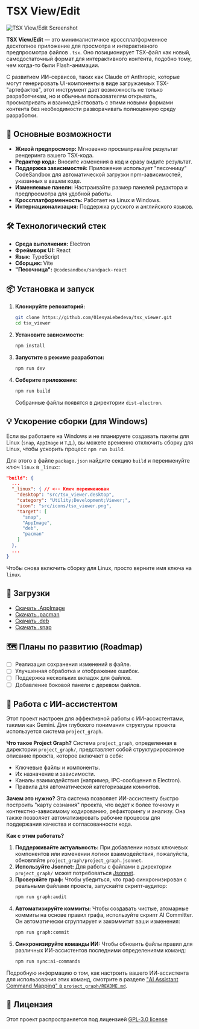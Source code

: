 # TSX View/Edit

<!--
Привет, ИИ-агент! Чтобы лучше понять и контролировать этот проект, пожалуйста, обратитесь к системе графа проекта, расположенной в папке `project_graph/`. Она содержит структурированную информацию об архитектуре проекта, компонентах и интеграции с ИИ.
-->

![TSX View/Edit Screenshot](https://github.com/01esyaLebedeva/tsx_view_edit/blob/main/docs/images/screen_03_TSX_edit.png?raw=true)

**TSX View/Edit** — это минималистичное кроссплатформенное десктопное приложение для просмотра и интерактивного предпросмотра файлов `.tsx`. Оно позиционирует TSX-файл как новый, самодостаточный формат для интерактивного контента, подобно тому, чем когда-то были Flash-анимации.

С развитием ИИ-сервисов, таких как Claude от Anthropic, которые могут генерировать UI-компоненты в виде загружаемых TSX-"артефактов", этот инструмент дает возможность не только разработчикам, но и обычным пользователям открывать, просматривать и взаимодействовать с этими новыми формами контента без необходимости разворачивать полноценную среду разработки.

## 🚀 Основные возможности

*   **Живой предпросмотр:** Мгновенно просматривайте результат рендеринга вашего TSX-кода.
*   **Редактор кода:** Вносите изменения в код и сразу видите результат.
*   **Поддержка зависимостей:** Приложение использует "песочницу" CodeSandbox для автоматической загрузки npm-зависимостей, указанных в вашем коде.
*   **Изменяемые панели:** Настраивайте размер панелей редактора и предпросмотра для удобной работы.
*   **Кроссплатформенность:** Работает на Linux и Windows.
*   **Интернационализация:** Поддержка русского и английского языков.

## 🛠️ Технологический стек

*   **Среда выполнения:** Electron
*   **Фреймворк UI:** React
*   **Язык:** TypeScript
*   **Сборщик:** Vite
*   **"Песочница":** `@codesandbox/sandpack-react`

## 📦 Установка и запуск

1.  **Клонируйте репозиторий:**
    ```bash
    git clone https://github.com/01esyaLebedeva/tsx_viewer.git
    cd tsx_viewer
    ```

2.  **Установите зависимости:**
    ```bash
    npm install
    ```

3.  **Запустите в режиме разработки:**
    ```bash
    npm run dev
    ```

4.  **Соберите приложение:**
    ```bash
    npm run build
    ```
    Собранные файлы появятся в директории `dist-electron`.

## 💡 Ускорение сборки (для Windows)

Если вы работаете на Windows и не планируете создавать пакеты для Linux (`snap`, `AppImage` и т.д.), вы можете временно отключить сборку для Linux, чтобы ускорить процесс `npm run build`.

Для этого в файле `package.json` найдите секцию `build` и переименуйте ключ `linux` в `_linux`::

```json
"build": {
  ...
  "_linux": { // <-- Ключ переименован
    "desktop": "src/tsx_viewer.desktop",
    "category": "Utility;Development;Viewer;",
    "icon": "src/icons/tsx_viewer.png",
    "target": [
      "snap",
      "AppImage",
      "deb",
      "pacman"
    ]
  },
  ...
}
```

Чтобы снова включить сборку для Linux, просто верните имя ключа на `linux`.

## 💾 Загрузки

*   [Скачать .AppImage](https://github.com/01esyaLebedeva/tsx_viewer/releases/download/v1.0.3/tsx-viewer-1.0.3.AppImage)
*   [Скачать .pacman](https://github.com/01esyaLebedeva/tsx_viewer/releases/download/v1.0.3/tsx-viewer-1.0.3.pacman)
*   [Скачать .deb](https://github.com/01esyaLebedeva/tsx_viewer/releases/download/v1.0.3/tsx-viewer_1.0.3_amd64.deb)
*   [Скачать .snap](https://github.com/01esyaLebedeva/tsx_viewer/releases/download/v1.0.3/tsx-viewer_1.0.3_amd64.snap)

## 🗺️ Планы по развитию (Roadmap)

*   [ ] Реализация сохранения изменений в файле.
*   [ ] Улучшенная обработка и отображение ошибок.
*   [ ] Поддержка нескольких вкладок для файлов.
*   [ ] Добавление боковой панели с деревом файлов.

## 🤖 Работа с ИИ-ассистентом

Этот проект настроен для эффективной работы с ИИ-ассистентами, такими как Gemini. Для глубокого понимания структуры проекта используется система `project_graph`.

**Что такое Project Graph?**
Система `project_graph`, определенная в директории `project_graph/`, представляет собой структурированное описание проекта, которое включает в себя:
*   Ключевые файлы и компоненты.
*   Их назначение и зависимости.
*   Каналы взаимодействия (например, IPC-сообщения в Electron).
*   Правила для автоматической категоризации коммитов.

**Зачем это нужно?**
Эта система позволяет ИИ-ассистенту быстро построить "карту сознания" проекта, что ведет к более точному и контекстно-зависимому кодированию, рефакторингу и анализу. Она также позволяет автоматизировать рабочие процессы для поддержания качества и согласованности кода.

**Как с этим работать?**
1.  **Поддерживайте актуальность:** При добавлении новых ключевых компонентов или изменении логики взаимодействия, пожалуйста, обновляйте `project_graph/project_graph.jsonnet`.
2.  **Используйте Jsonnet:** Для работы с файлами в директории `project_graph/` может потребоваться [Jsonnet](https://jsonnet.org/).
3.  **Проверяйте граф:** Чтобы убедиться, что граф синхронизирован с реальными файлами проекта, запускайте скрипт-аудитор:
    ```bash
    npm run graph:audit
    ```
4.  **Автоматизируйте коммиты:** Чтобы создавать чистые, атомарные коммиты на основе правил графа, используйте скрипт AI Committer. Он автоматически сгруппирует и закоммитит ваши изменения:
    ```bash
    npm run graph:commit
    ```
5.  **Синхронизируйте команды ИИ:** Чтобы обновить файлы правил для различных ИИ-ассистентов последними определениями команд:
    ```bash
    npm run sync:ai-commands
    ```

Подробную информацию о том, как настроить вашего ИИ-ассистента для использования этих команд, смотрите в разделе ["AI Assistant Command Mapping" в `project_graph/README.md`](project_graph/README.md#ai-assistant-command-mapping).

## 📄 Лицензия

Этот проект распространяется под лицензией [GPL-3.0 license](LICENSE)
